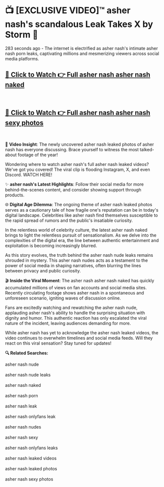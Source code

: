 # 📺 [EXCLUSIVE VIDEO]™ asher nash's scandalous Leak Takes X by Storm 🚀

283 seconds ago - The internet is electrified as asher nash's intimate asher nash porn leaks, captivating millions and mesmerizing viewers across social media platforms.

<h2><a href="https://github-6l9.pages.dev/link1">🔗 Click to Watch 👉 Full asher nash asher nash naked</a></h2><br>
<h2><a href="https://github-6l9.pages.dev/link2">🔗 Click to Watch 👉 Full asher nash asher nash sexy photos</a></h2><br>

🎥 **Video Insight**: The newly uncovered asher nash leaked photos of asher nash has everyone discussing. Brace yourself to witness the most talked-about footage of the year!

Wondering where to watch asher nash's full asher nash leaked videos? We've got you covered! The viral clip is flooding Instagram, X, and even Discord. WATCH HERE!

✨ **asher nash's Latest Highlights**: Follow their social media for more behind-the-scenes content, and consider showing support through products.

🌐 **Digital Age Dilemma**: The ongoing theme of asher nash leaked photos serves as a cautionary tale of how fragile one's reputation can be in today's digital landscape. Celebrities like asher nash find themselves susceptible to the rapid spread of rumors and the public's insatiable curiosity.

In the relentless world of celebrity culture, the latest asher nash naked brings to light the relentless pursuit of sensationalism. As we delve into the complexities of the digital era, the line between authentic entertainment and exploitation is becoming increasingly blurred.

As this story evolves, the truth behind the asher nash nude leaks remains shrouded in mystery. This asher nash nudes acts as a testament to the power of social media in shaping narratives, often blurring the lines between privacy and public curiosity.

🎬 **Inside the Viral Moment**: The asher nash asher nash naked has quickly accumulated millions of views on fan accounts and social media sites. Recently circulating footage shows asher nash in a spontaneous and unforeseen scenario, igniting waves of discussion online.

Fans are excitedly watching and rewatching the asher nash nude, applauding asher nash's ability to handle the surprising situation with dignity and humor. This authentic reaction has only escalated the viral nature of the incident, leaving audiences demanding for more.

While asher nash has yet to acknowledge the asher nash leaked videos, the video continues to overwhelm timelines and social media feeds. Will they react on this viral sensation? Stay tuned for updates!

<strong>🔍 Related Searches:</strong>

asher nash nude
<br><br>
asher nash nude leaks
<br><br>
asher nash naked
<br><br>
asher nash porn
<br><br>
asher nash leak
<br><br>
asher nash onlyfans leak
<br><br>
asher nash nudes
<br><br>
asher nash sexy
<br><br>
asher nash onlyfans leaks
<br><br>
asher nash leaked videos
<br><br>
asher nash leaked photos
<br><br>
asher nash sexy photos
<br><br>

